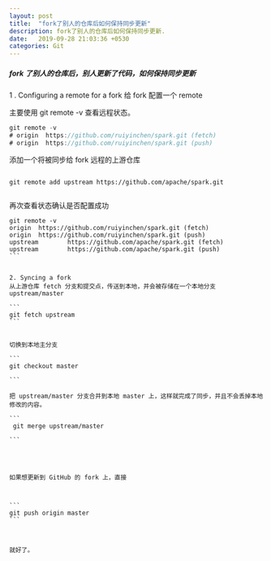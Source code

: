 ```yaml
---
layout: post
title:  "fork了别人的仓库后如何保持同步更新"
description: fork了别人的仓库后如何保持同步更新.
date:   2019-09-28 21:03:36 +0530
categories: Git
---
```

##### fork 了别人的仓库后，别人更新了代码，如何保持同步更新

1 . Configuring a remote for a fork
 给 fork 配置一个 remote
 
 主要使用 git remote -v 查看远程状态。



```javascript
git remote -v
# origin  https://github.com/ruiyinchen/spark.git (fetch)
# origin  https://github.com/ruiyinchen/spark.git (push)
```

添加一个将被同步给 fork 远程的上游仓库


```

git remote add upstream https://github.com/apache/spark.git 


```



再次查看状态确认是否配置成功


````
git remote -v
origin  https://github.com/ruiyinchen/spark.git (fetch)
origin  https://github.com/ruiyinchen/spark.git (push)
upstream        https://github.com/apache/spark.git (fetch)
upstream        https://github.com/apache/spark.git (push)
```


2. Syncing a fork
从上游仓库 fetch 分支和提交点，传送到本地，并会被存储在一个本地分支 upstream/master

```
git fetch upstream
```


切换到本地主分支

```
git checkout master 

```

把 upstream/master 分支合并到本地 master 上，这样就完成了同步，并且不会丢掉本地修改的内容。  

```
 git merge upstream/master

```




如果想更新到 GitHub 的 fork 上，直接   



```
git push origin master 
```



就好了。

